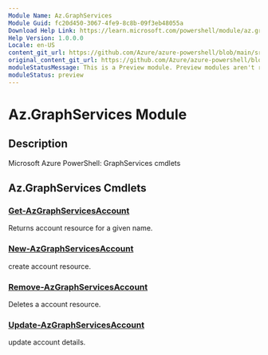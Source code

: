 ```yaml
---
Module Name: Az.GraphServices
Module Guid: fc20d450-3067-4fe9-8c8b-09f3eb48055a
Download Help Link: https://learn.microsoft.com/powershell/module/az.graphservices
Help Version: 1.0.0.0
Locale: en-US
content_git_url: https://github.com/Azure/azure-powershell/blob/main/src/GraphServices/GraphServices/help/Az.GraphServices.md
original_content_git_url: https://github.com/Azure/azure-powershell/blob/main/src/GraphServices/GraphServices/help/Az.GraphServices.md
moduleStatusMessage: This is a Preview module. Preview modules aren't recommended for use in production environments. For more information, see https://aka.ms/azps-refstatus.
moduleStatus: preview
---
```

# Az.GraphServices Module
## Description
Microsoft Azure PowerShell: GraphServices cmdlets

## Az.GraphServices Cmdlets
### [Get-AzGraphServicesAccount](Get-AzGraphServicesAccount.md)
Returns account resource for a given name.

### [New-AzGraphServicesAccount](New-AzGraphServicesAccount.md)
create account resource.

### [Remove-AzGraphServicesAccount](Remove-AzGraphServicesAccount.md)
Deletes a account resource.

### [Update-AzGraphServicesAccount](Update-AzGraphServicesAccount.md)
update account details.


